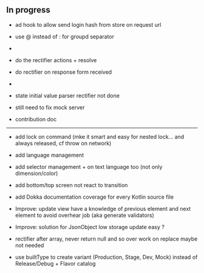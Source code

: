 ## In progress

- ad hook to allow send login hash from store on request url
- use @ instead of : for groupd separator
- 
- do the rectifier actions + resolve
- do rectifier on response form received
- 
- state initial value parser rectifier not done

- still need to fix mock server

- contribution doc

**** ****
- add lock on command (mke it smart and easy for nested lock... and always released, cf throw on network)
- add language management
- add selector management + on text language too (not only dimension/color)
- add bottom/top screen not react to transition
- add Dokka documentation coverage for every Kotlin source file


- Improve: update view have a knowledge of previous element and next element to avoid overhear job (aka generate validators)
- Improve: solution for JsonObject low storage update easy ?
- rectifier after array, never return null and so over work on replace maybe not needed


- use builtType to create variant (Production, Stage, Dev, Mock) instead of Release/Debug + Flavor catalog

